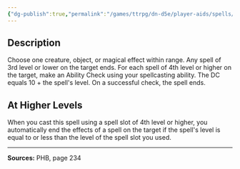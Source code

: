 ```yaml
---
{"dg-publish":true,"permalink":"/games/ttrpg/dn-d5e/player-aids/spells/level-3/dispel-magic/","tags":["TTRPG/DND/5e","verbal","somatic","Spell"],"noteIcon":""}
---
```



## Description
Choose one creature, object, or magical effect within range.
Any spell of 3rd level or lower on the target ends.
For each spell of 4th level or higher on the target, make an Ability Check using your spellcasting ability.
The DC equals 10 + the spell's level.
On a successful check, the spell ends.

## At Higher Levels
When you cast this spell using a spell slot of 4th level or higher, you automatically end the effects of a spell on the target if the spell's level is equal to or less than the level of the spell slot you used.

---

**Sources:** PHB, page 234
